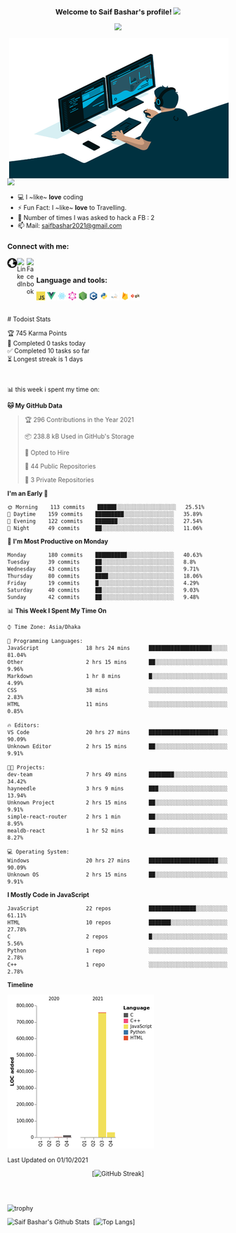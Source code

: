 <h3 align="center">
  Welcome to Saif Bashar's profile!
  <img src="https://media.giphy.com/media/hvRJCLFzcasrR4ia7z/giphy.gif" width="28">
</h3>
<p align="center">
  <a href="https://github.com/saifbashar"><img src="https://readme-typing-svg.herokuapp.com/?lines=Full-stack%20web%20and%20app%20developer;Self-taught%20UI%2FUX%20Designer;2%2B%20years%20of%20coding%20experience;Always%20learning%20new%20things&center=true&width=380&height=45"></a>
</p>


<img align="right" alt="GIF" src="https://raw.githubusercontent.com/saifbashar/saifbashar/main/code.gif" width="500" height="320" />

  
![](https://komarev.com/ghpvc/?username=saifbashar&color=green&style=flat-square&label=PROFILE+VIEWS)



  
  

- 💻 I ~like~ **love** coding
- ⚡ Fun Fact: I ~like~ **love** to Travelling.
- 🏅 Number of times I was asked to hack a FB : 2
- 📫 Mail: saifbashar2021@gmail.com

 
<!-- - Usesless Stats:
 👯 I have successfully worked on production level projects regarding android, web and backend.
currently perfecting my skills with ReactJS and Android MVVM Architecture.


-->
 ### Connect with me:

[<img align="left" alt="" width="22px" src="https://raw.githubusercontent.com/iconic/open-iconic/master/svg/globe.svg" />][website]
[<img align="left" alt="LinkedIn" width="22px" src="https://cdn.jsdelivr.net/npm/simple-icons@v3/icons/linkedin.svg" />][linkedin]
[<img align="left" alt="Facebook" width="22px" src="https://cdn.jsdelivr.net/npm/simple-icons@v3/icons/facebook.svg" />][facebook]


<br /> 


 ### Language and tools:

<code><img height="20" src="https://raw.githubusercontent.com/github/explore/80688e429a7d4ef2fca1e82350fe8e3517d3494d/topics/javascript/javascript.png"></code>
<code><img height="20" src="https://raw.githubusercontent.com/github/explore/80688e429a7d4ef2fca1e82350fe8e3517d3494d/topics/vue/vue.png"></code>
<code><img height="20" src="https://raw.githubusercontent.com/github/explore/80688e429a7d4ef2fca1e82350fe8e3517d3494d/topics/react/react.png"></code>
<code><img height="20" src="https://raw.githubusercontent.com/github/explore/5c058a388828bb5fde0bcafd4bc867b5bb3f26f3/topics/graphql/graphql.png"></code>
<code><img height="20" src="https://raw.githubusercontent.com/github/explore/80688e429a7d4ef2fca1e82350fe8e3517d3494d/topics/nodejs/nodejs.png"></code>
<code><img height="20" src="https://raw.githubusercontent.com/github/explore/80688e429a7d4ef2fca1e82350fe8e3517d3494d/topics/cpp/cpp.png"></code>
<code><img height="20" src="https://raw.githubusercontent.com/github/explore/80688e429a7d4ef2fca1e82350fe8e3517d3494d/topics/python/python.png"></code>
<code><img height="20" src="https://raw.githubusercontent.com/github/explore/80688e429a7d4ef2fca1e82350fe8e3517d3494d/topics/mysql/mysql.png"></code>
<code><img height="20" src="https://raw.githubusercontent.com/github/explore/80688e429a7d4ef2fca1e82350fe8e3517d3494d/topics/firebase/firebase.png"></code>
<code><img height="20" src="https://raw.githubusercontent.com/github/explore/80688e429a7d4ef2fca1e82350fe8e3517d3494d/topics/git/git.png"></code>

  
  


<br />
# Todoist Stats

<!-- TODO-IST:START -->
🏆  745 Karma Points           
🌸  Completed 0 tasks today           
✅  Completed 10 tasks so far           
⏳  Longest streak is 1 days
<!-- TODO-IST:END -->
<br />

📊 this week i spent my time on:
<br />

<!--START_SECTION:waka-->
**🐱 My GitHub Data** 

> 🏆 296 Contributions in the Year 2021
 > 
> 📦 238.8 kB Used in GitHub's Storage 
 > 
> 💼 Opted to Hire
 > 
> 📜 44 Public Repositories 
 > 
> 🔑 3 Private Repositories  
 > 
**I'm an Early 🐤** 

```text
🌞 Morning    113 commits    ██████░░░░░░░░░░░░░░░░░░░   25.51% 
🌆 Daytime    159 commits    █████████░░░░░░░░░░░░░░░░   35.89% 
🌃 Evening    122 commits    ███████░░░░░░░░░░░░░░░░░░   27.54% 
🌙 Night      49 commits     ██░░░░░░░░░░░░░░░░░░░░░░░   11.06%

```
📅 **I'm Most Productive on Monday** 

```text
Monday       180 commits    ██████████░░░░░░░░░░░░░░░   40.63% 
Tuesday      39 commits     ██░░░░░░░░░░░░░░░░░░░░░░░   8.8% 
Wednesday    43 commits     ██░░░░░░░░░░░░░░░░░░░░░░░   9.71% 
Thursday     80 commits     ████░░░░░░░░░░░░░░░░░░░░░   18.06% 
Friday       19 commits     █░░░░░░░░░░░░░░░░░░░░░░░░   4.29% 
Saturday     40 commits     ██░░░░░░░░░░░░░░░░░░░░░░░   9.03% 
Sunday       42 commits     ██░░░░░░░░░░░░░░░░░░░░░░░   9.48%

```


📊 **This Week I Spent My Time On** 

```text
⌚︎ Time Zone: Asia/Dhaka

💬 Programming Languages: 
JavaScript               18 hrs 24 mins      ████████████████████░░░░░   81.04% 
Other                    2 hrs 15 mins       ██░░░░░░░░░░░░░░░░░░░░░░░   9.96% 
Markdown                 1 hr 8 mins         █░░░░░░░░░░░░░░░░░░░░░░░░   4.99% 
CSS                      38 mins             ░░░░░░░░░░░░░░░░░░░░░░░░░   2.83% 
HTML                     11 mins             ░░░░░░░░░░░░░░░░░░░░░░░░░   0.85%

🔥 Editors: 
VS Code                  20 hrs 27 mins      ██████████████████████░░░   90.09% 
Unknown Editor           2 hrs 15 mins       ██░░░░░░░░░░░░░░░░░░░░░░░   9.91%

🐱‍💻 Projects: 
dev-team                 7 hrs 49 mins       ████████░░░░░░░░░░░░░░░░░   34.42% 
hayneedle                3 hrs 9 mins        ███░░░░░░░░░░░░░░░░░░░░░░   13.94% 
Unknown Project          2 hrs 15 mins       ██░░░░░░░░░░░░░░░░░░░░░░░   9.91% 
simple-react-router      2 hrs 1 min         ██░░░░░░░░░░░░░░░░░░░░░░░   8.95% 
mealdb-react             1 hr 52 mins        ██░░░░░░░░░░░░░░░░░░░░░░░   8.27%

💻 Operating System: 
Windows                  20 hrs 27 mins      ██████████████████████░░░   90.09% 
Unknown OS               2 hrs 15 mins       ██░░░░░░░░░░░░░░░░░░░░░░░   9.91%

```

**I Mostly Code in JavaScript** 

```text
JavaScript               22 repos            ███████████████░░░░░░░░░░   61.11% 
HTML                     10 repos            ███████░░░░░░░░░░░░░░░░░░   27.78% 
C                        2 repos             █░░░░░░░░░░░░░░░░░░░░░░░░   5.56% 
Python                   1 repo              ░░░░░░░░░░░░░░░░░░░░░░░░░   2.78% 
C++                      1 repo              ░░░░░░░░░░░░░░░░░░░░░░░░░   2.78%

```


**Timeline**

![Chart not found](https://raw.githubusercontent.com/saifbashar/saifbashar/main/charts/bar_graph.png) 


 Last Updated on 01/10/2021
<!--END_SECTION:waka-->

<div align="center">
  

[![GitHub Streak](https://github-readme-streak-stats.herokuapp.com?user=saifbashar&theme=synthwave)]
  </div>
  
<br /><br />



  ![trophy](https://github-profile-trophy.vercel.app/?username=saifbashar&theme=juicyfresh&no-frame=true&row=1&&margin-w=20&no-bg=true)

  
<img align="left" alt="Saif Bashar's Github Stats" src="https://github-readme-stats.vercel.app/api?username=saifbashar&show_icons=true" />    &nbsp;
[![Top Langs](https://github-readme-stats.vercel.app/api/top-langs?username=saifbashar&count_private=true&show_icons=true)]
  </div>

  



[website]: https://saifbashar.wordpress.com/
[facebook]: https://www.facebook.com/yepitssaif/
[linkedin]:https://www.linkedin.com/in/saifbashar/
<br/>
<br/>


